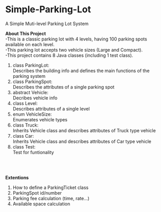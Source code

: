 # Simple-Parking-Lot
A Simple Muti-level Parking Lot System

<!-- This is the main part -->
**About This Project**<br />
-This is a classic parking lot with 4 levels, having 100 parking spots available on each level.<br />
-This parking lot accepts two vehicle sizes (Large and Compact).<br />
-This project contains 8 Java classes (including 1 test class).<br />

1. class ParkingLot:<br />
   Describes the building info and defines the main functions of the parking system<br />
2. class ParkingSpot:<br />
   Describes the attributes of a single parking spot 
3. abstract Vehicle:<br />
   Decribes vehicle info<br />
4. class Level:<br />
   Describes attributes of a single level
5. enum VehicleSize:<br />
   Enumerates vehicle types
6. class Truck:<br />
   Inherits Vehicle class and describes attributes of Truck type vehicle<br />
7. class Car:<br />
   Inherits Vehicle class and describes attributes of Car type vehicle <br />
8. class Test:<br />
   Test for funtionality

<br />
<br />

**Extentions**
  <ol>
    <li>How to define a ParkingTicket class</li>
    <li>ParkingSpot id/number</li>
    <li>Parking fee calculation (time, rate...)</li>
    <li>Available space calculation</li>
  </ol>
